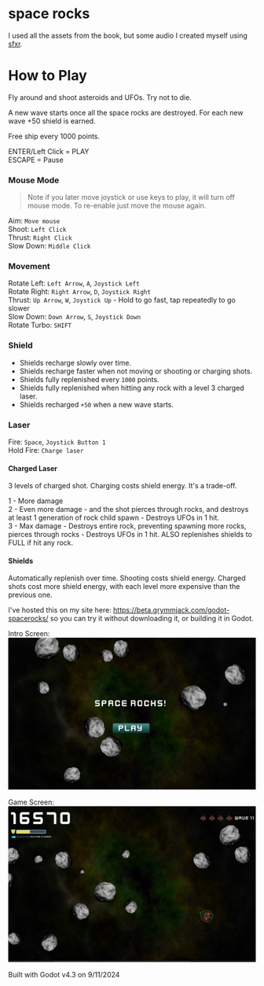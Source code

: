 space rocks
===========

I used all the assets from the book, but some audio I created myself using [sfxr](https://sfxr.me/).

How to Play
===========
Fly around and shoot asteroids and UFOs. Try not to die.

A new wave starts once all the space rocks are destroyed.
For each new wave +50 shield is earned.

Free ship every 1000 points.

ENTER/Left Click = PLAY  
ESCAPE = Pause  

### Mouse Mode
> Note if you later move joystick or use keys to play, it will turn off mouse mode. To re-enable just move the mouse again.

Aim: `Move mouse`  
Shoot: `Left Click`  
Thrust: `Right Click`  
Slow Down: `Middle Click`  

### Movement
Rotate Left: `Left Arrow`, `A`, `Joystick Left`  
Rotate Right: `Right Arrow`, `D`, `Joystick Right`  
Thrust: `Up Arrow`, `W`, `Joystick Up` - Hold to go fast, tap repeatedly to go slower  
Slow Down: `Down Arrow`, `S`, `Joystick Down`  
Rotate Turbo: `SHIFT`  

### Shield
- Shields recharge slowly over time.  
- Shields recharge faster when not moving or shooting or charging shots.  
- Shields fully replenished every `1000` points.  
- Shields fully replenished when hitting any rock with a level 3 charged laser.  
- Shields recharged `+50` when a new wave starts.  

### Laser
Fire: `Space`, `Joystick Button 1`  
Hold Fire: `Charge laser`  

#### Charged Laser
3 levels of charged shot. Charging costs shield energy. It's a trade-off.  
  
1 - More damage  
2 - Even more damage - and the shot pierces through rocks, and destroys at least 1 generation of rock child spawn - Destroys UFOs in 1 hit.  
3 - Max damage - Destroys entire rock, preventing spawning more rocks, pierces through rocks - Destroys UFOs in 1 hit. ALSO replenishes shields to FULL if hit any rock.  

#### Shields
Automatically replenish over time. Shooting costs shield energy. Charged shots cost more shield energy, with each level more expensive than the previous one.  

I've hosted this on my site here: https://beta.grymmjack.com/godot-spacerocks/ so you can try it without downloading it, or building it in Godot.  

Intro Screen:
![intro](screenshot-intro.png)

Game Screen:
![game](screenshot-game.png)

Built with Godot v4.3 on 9/11/2024
